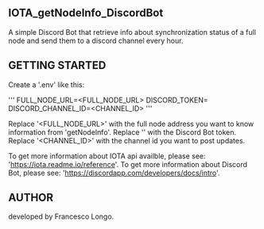 ## IOTA_getNodeInfo_DiscordBot
A simple Discord Bot that retrieve info about synchronization status of a full node and send them to a discord channel every hour.

## GETTING STARTED
Create a '.env' like this:

'''
FULL_NODE_URL=<FULL_NODE_URL>
DISCORD_TOKEN=<TOKEN>
DISCORD_CHANNEL_ID=<CHANNEL_ID>
'''

Replace '<FULL_NODE_URL>' with the full node address you want to know information from 'getNodeInfo'.
Replace '<TOKEN>' with the Discord Bot token.
Replace '<CHANNEL_ID>' with the channel id you want to post updates.

To get more information about IOTA api availble, please see: 'https://iota.readme.io/reference'.
To get more information about Discord Bot, please see: 'https://discordapp.com/developers/docs/intro'.

## AUTHOR
developed by Francesco Longo.
